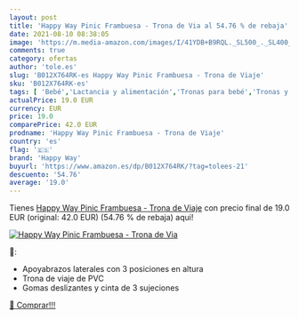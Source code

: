 ```yaml
---
layout: post
title: 'Happy Way Pinic Frambuesa - Trona de Via al 54.76 % de rebaja'
date: 2021-08-10 08:38:05
image: 'https://m.media-amazon.com/images/I/41YDB+B9RQL._SL500_._SL400_.jpg'
comments: true
category: ofertas
author: 'tole.es'
slug: 'B012X764RK-es Happy Way Pinic Frambuesa - Trona de Viaje'
sku: 'B012X764RK-es'
tags: [ 'Bebé','Lactancia y alimentación','Tronas para bebé','Tronas y asientos','happy way','trona', ]
actualPrice: 19.0 EUR
currency: EUR
price: 19.0
comparePrice: 42.0 EUR
prodname: 'Happy Way Pinic Frambuesa - Trona de Viaje'
country: 'es'
flag: '🇪🇸'
brand: 'Happy Way'
buyurl: 'https://www.amazon.es/dp/B012X764RK/?tag=tolees-21'
descuento: '54.76'
average: '19.0'
---
```


Tienes [Happy Way Pinic Frambuesa - Trona de Viaje](https://www.amazon.es/dp/B012X764RK/?tag=tolees-21) con precio final de  19.0 EUR (original: 42.0 EUR) (54.76 %  de rebaja) aqui!

[![Happy Way Pinic Frambuesa - Trona de Via](https://m.media-amazon.com/images/I/41YDB+B9RQL._SL500_._SL400_.jpg)](https://www.amazon.es/dp/B012X764RK/?tag=tolees-21)

🔎:

- Apoyabrazos laterales con 3 posiciones en altura
- Trona de viaje de PVC
- Gomas deslizantes y cinta de 3 sujeciones

[🛒 Comprar!!!](https://www.amazon.es/dp/B012X764RK/?tag=tolees-21)
